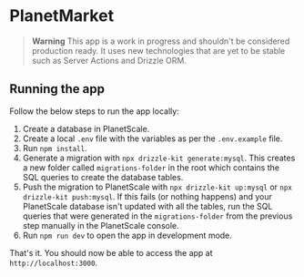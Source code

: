﻿# PlanetMarket

 > **Warning**
> This app is a work in progress and shouldn't be considered production ready. It uses new technologies that are yet to be stable such as Server Actions and Drizzle ORM.

## Running the app

Follow the below steps to run the app locally:

1. Create a database in PlanetScale.
2. Create a local `.env` file with the variables as per the `.env.example` file.
3. Run `npm install`.
4. Generate a migration with `npx drizzle-kit generate:mysql`. This creates a new folder called `migrations-folder` in the root which contains the SQL queries to create the database tables.
5. Push the migration to PlanetScale with `npx drizzle-kit up:mysql` or `npx drizzle-kit push:mysql`. If this fails (or nothing happens) and your PlanetScale database isn't updated with all the tables, run the SQL queries that were generated in the `migrations-folder` from the previous step manually in the PlanetScale console.
6. Run `npm run dev` to open the app in development mode.

That's it. You should now be able to access the app at `http://localhost:3000`.
